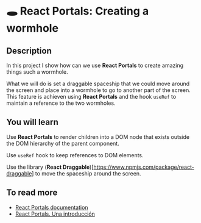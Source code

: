 # 🕳 React Portals: Creating a wormhole

## Description

In this project I show how can we use **React Portals** to create amazing things such a wormhole.

What we will do is set a draggable spaceship that we could move around the screen and place into a wormhole to go to another part of the screen. This feature is achieven using **React Portals** and the hook `useRef` to maintain a reference to the two wormholes.

## You will learn

Use **React Portals** to render children into a DOM node that exists outside the DOM hierarchy of the parent component.

Use `useRef` hook to keep references to DOM elements. 

Use the library (**React Draggable**)[https://www.npmjs.com/package/react-draggable] to move the spaceship around the screen.

## To read more

- [React Portals documentation](https://reactjs.org/docs/portals.html)
- [React Portals. Una introducción](https://medium.com/@ger86/react-portals-una-introduccion-29c296324334)